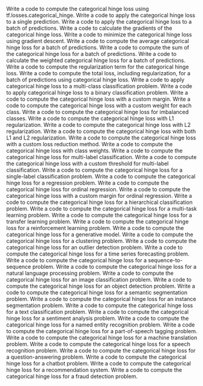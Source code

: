 Write a code to compute the categorical hinge loss using tf.losses.categorical_hinge.
Write a code to apply the categorical hinge loss to a single prediction.
Write a code to apply the categorical hinge loss to a batch of predictions.
Write a code to calculate the gradients of the categorical hinge loss.
Write a code to minimize the categorical hinge loss using gradient descent.
Write a code to compute the average categorical hinge loss for a batch of predictions.
Write a code to compute the sum of the categorical hinge loss for a batch of predictions.
Write a code to calculate the weighted categorical hinge loss for a batch of predictions.
Write a code to compute the regularization term for the categorical hinge loss.
Write a code to compute the total loss, including regularization, for a batch of predictions using categorical hinge loss.
Write a code to apply categorical hinge loss to a multi-class classification problem.
Write a code to apply categorical hinge loss to a binary classification problem.
Write a code to compute the categorical hinge loss with a custom margin.
Write a code to compute the categorical hinge loss with a custom weight for each class.
Write a code to compute the categorical hinge loss for imbalanced classes.
Write a code to compute the categorical hinge loss with L1 regularization.
Write a code to compute the categorical hinge loss with L2 regularization.
Write a code to compute the categorical hinge loss with both L1 and L2 regularization.
Write a code to compute the categorical hinge loss with a custom loss reduction method.
Write a code to compute the categorical hinge loss with class weights.
Write a code to compute the categorical hinge loss for multi-label classification.
Write a code to compute the categorical hinge loss with a custom threshold for multi-label classification.
Write a code to compute the categorical hinge loss for a single-label classification problem.
Write a code to compute the categorical hinge loss for a regression problem.
Write a code to compute the categorical hinge loss for ordinal regression.
Write a code to compute the categorical hinge loss with a custom margin for ordinal regression.
Write a code to compute the categorical hinge loss for a hierarchical classification problem.
Write a code to compute the categorical hinge loss for a multi-task learning problem.
Write a code to compute the categorical hinge loss for a transfer learning problem.
Write a code to compute the categorical hinge loss for a reinforcement learning problem.
Write a code to compute the categorical hinge loss for a generative model.
Write a code to compute the categorical hinge loss for a clustering problem.
Write a code to compute the categorical hinge loss for an outlier detection problem.
Write a code to compute the categorical hinge loss for a time series forecasting problem.
Write a code to compute the categorical hinge loss for a sequence-to-sequence problem.
Write a code to compute the categorical hinge loss for a natural language processing problem.
Write a code to compute the categorical hinge loss for an image classification problem.
Write a code to compute the categorical hinge loss for an object detection problem.
Write a code to compute the categorical hinge loss for a semantic segmentation problem.
Write a code to compute the categorical hinge loss for an instance segmentation problem.
Write a code to compute the categorical hinge loss for a text classification problem.
Write a code to compute the categorical hinge loss for a sentiment analysis problem.
Write a code to compute the categorical hinge loss for a named entity recognition problem.
Write a code to compute the categorical hinge loss for a part-of-speech tagging problem.
Write a code to compute the categorical hinge loss for a machine translation problem.
Write a code to compute the categorical hinge loss for a speech recognition problem.
Write a code to compute the categorical hinge loss for a question-answering problem.
Write a code to compute the categorical hinge loss for a chatbot problem.
Write a code to compute the categorical hinge loss for a recommendation system.
Write a code to compute the categorical hinge loss for a fraud detection problem.